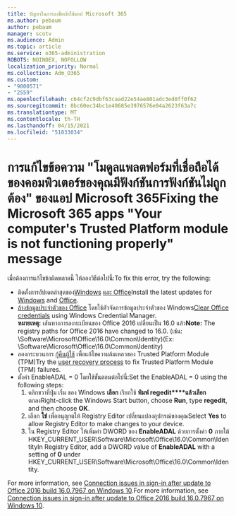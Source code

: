 ```yaml
---
title: ปัญหาในการลงชื่อเข้าใช้แอป Microsoft 365
ms.author: pebaum
author: pebaum
manager: scotv
ms.audience: Admin
ms.topic: article
ms.service: o365-administration
ROBOTS: NOINDEX, NOFOLLOW
localization_priority: Normal
ms.collection: Adm_O365
ms.custom:
- "9000571"
- "2559"
ms.openlocfilehash: c64cf2c9dbf63caad22e54ae801adc3ed8ff0f62
ms.sourcegitcommit: 8bc60ec34bc1e40685e3976576e04a2623f63a7c
ms.translationtype: MT
ms.contentlocale: th-TH
ms.lasthandoff: 04/15/2021
ms.locfileid: "51833034"
---
```

# <a name="fixing-the-microsoft-365-apps-your-computers-trusted-platform-module-is-not-functioning-properly-message"></a><span data-ttu-id="fb5ba-102">การแก้ไขข้อความ "โมดูลแพลตฟอร์มที่เชื่อถือได้ของคอมพิวเตอร์ของคุณมีฟังก์ชันการฟังก์ชันไม่ถูกต้อง" ของแอป Microsoft 365</span><span class="sxs-lookup"><span data-stu-id="fb5ba-102">Fixing the Microsoft 365 apps "Your computer's Trusted Platform module is not functioning properly" message</span></span>

<span data-ttu-id="fb5ba-103">เมื่อต้องการแก้ไขข้อผิดพลาดนี้ ให้ลองวิธีต่อไปนี้:</span><span class="sxs-lookup"><span data-stu-id="fb5ba-103">To fix this error, try the following:</span></span>

- <span data-ttu-id="fb5ba-104">ติดตั้งการอัปเดตล่าสุดของ[Windows](https://support.microsoft.com/help/4027667/windows-10-update) [และ Office](https://support.office.com/article/update-office-and-your-computer-with-microsoft-update-2ab296f3-7f03-43a2-8e50-46de917611c5)</span><span class="sxs-lookup"><span data-stu-id="fb5ba-104">Install the latest updates for [Windows](https://support.microsoft.com/help/4027667/windows-10-update) and [Office](https://support.office.com/article/update-office-and-your-computer-with-microsoft-update-2ab296f3-7f03-43a2-8e50-46de917611c5).</span></span>
- <span data-ttu-id="fb5ba-105">[ล้างข้อมูลประจำตัวของ Office](https://docs.microsoft.com/office/troubleshoot/office-suite-issues/another-account-already-signed-in#step-4-clear-cached-credentials-on-the-computer) โดยใช้ตัวจัดการข้อมูลประจำตัวของ Windows</span><span class="sxs-lookup"><span data-stu-id="fb5ba-105">[Clear Office credentials](https://docs.microsoft.com/office/troubleshoot/office-suite-issues/another-account-already-signed-in#step-4-clear-cached-credentials-on-the-computer) using Windows Credential Manager.</span></span><br/>
    <span data-ttu-id="fb5ba-106">**หมายเหตุ:** เส้นทางการลงทะเบียนของ Office 2016 เปลี่ยนเป็น 16.0 แล้ว</span><span class="sxs-lookup"><span data-stu-id="fb5ba-106">**Note:** The registry paths for Office 2016 have changed to 16.0.</span></span> <span data-ttu-id="fb5ba-107">(เช่น: \Software\Microsoft\Office\16.0\Common\Identity\)</span><span class="sxs-lookup"><span data-stu-id="fb5ba-107">(Ex: \Software\Microsoft\Office\16.0\Common\Identity\)</span></span>
- <span data-ttu-id="fb5ba-108">ลองกระบวนการ [กู้คืนผู้ใช้](https://docs.microsoft.com/office365/troubleshoot/administration/connection-issue-when-sign-in-office-2016#symptom-2) เพื่อแก้ไขความล้มเหลวของ Trusted Platform Module (TPM)</span><span class="sxs-lookup"><span data-stu-id="fb5ba-108">Try the [user recovery process](https://docs.microsoft.com/office365/troubleshoot/administration/connection-issue-when-sign-in-office-2016#symptom-2) to fix Trusted Platform Module (TPM) failures.</span></span>
- <span data-ttu-id="fb5ba-109">ตั้งค่า EnableADAL = 0 โดยใช้ขั้นตอนต่อไปนี้:</span><span class="sxs-lookup"><span data-stu-id="fb5ba-109">Set the EnableADAL = 0 using the following steps:</span></span>  
    1. <span data-ttu-id="fb5ba-110">คลิกขวาที่ปุ่ม เริ่ม ของ Windows **เลือก** เรียกใช้ **พิมพ์ regedit\*\*\*\*แล้วเลือก** ตกลง</span><span class="sxs-lookup"><span data-stu-id="fb5ba-110">Right-click the Windows Start button, choose **Run**, type **regedit**, and then choose **OK**.</span></span>
    2. <span data-ttu-id="fb5ba-111">เลือก **ใช่** เพื่ออนุญาตให้ Registry Editor เปลี่ยนแปลงอุปกรณ์ของคุณ</span><span class="sxs-lookup"><span data-stu-id="fb5ba-111">Select **Yes** to allow Registry Editor to make changes to your device.</span></span>
    3. <span data-ttu-id="fb5ba-112">ใน Registry Editor ให้เพิ่มค่า DWORD ของ **EnableADAL** ด้วยการตั้งค่า **0** ภายใต้ HKEY_CURRENT_USER\Software\Microsoft\Office\16.0\Common\Identity</span><span class="sxs-lookup"><span data-stu-id="fb5ba-112">In Registry Editor, add a DWORD value of **EnableADAL** with a setting of **0** under HKEY_CURRENT_USER\Software\Microsoft\Office\16.0\Common\Identity.</span></span>

<span data-ttu-id="fb5ba-113">For more information, see [Connection issues in sign-in after update to Office 2016 build 16.0.7967 on Windows 10](https://docs.microsoft.com/office365/troubleshoot/administration/connection-issue-when-sign-in-office-2016).</span><span class="sxs-lookup"><span data-stu-id="fb5ba-113">For more information, see [Connection issues in sign-in after update to Office 2016 build 16.0.7967 on Windows 10](https://docs.microsoft.com/office365/troubleshoot/administration/connection-issue-when-sign-in-office-2016).</span></span>